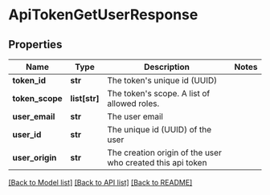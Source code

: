 # ApiTokenGetUserResponse

## Properties
Name | Type | Description | Notes
------------ | ------------- | ------------- | -------------
**token_id** | **str** | The token&#x27;s unique id (UUID) | 
**token_scope** | **list[str]** | The token&#x27;s scope. A list of allowed roles. | 
**user_email** | **str** | The user email | 
**user_id** | **str** | The unique id (UUID) of the user | 
**user_origin** | **str** | The creation origin of the user who created this api token | 

[[Back to Model list]](../README.md#documentation-for-models) [[Back to API list]](../README.md#documentation-for-api-endpoints) [[Back to README]](../README.md)

